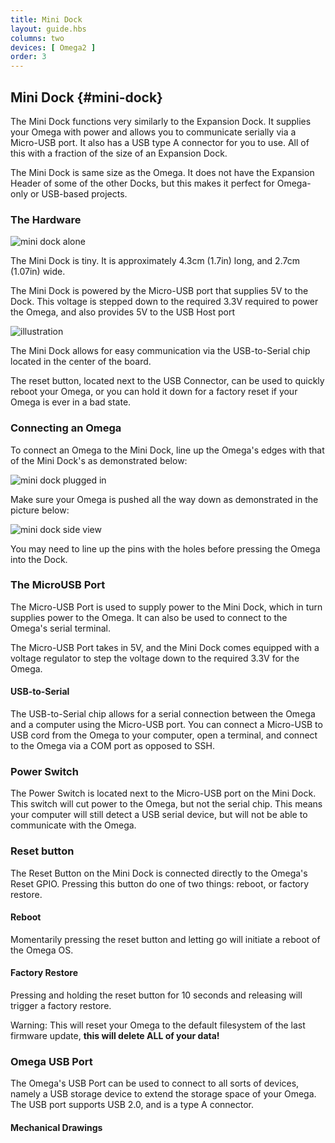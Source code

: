 ```yaml
---
title: Mini Dock
layout: guide.hbs
columns: two
devices: [ Omega2 ]
order: 3
---
```




## Mini Dock {#mini-dock}

<!-- [//]: # (Brief overview on the expansion dock and what it's used for (usb connection, power omega). Highlight it's size and how it's useful) -->
<!-- [//]: # (for Omega-only projects or USB-based projects.) -->

The Mini Dock functions very similarly to the Expansion Dock. It supplies your Omega with power and allows you to communicate serially via a Micro-USB port. It also has a USB type A connector for you to use. All of this with a fraction of the size of an Expansion Dock.

The Mini Dock is same size as the Omega. It does not have the Expansion Header of some of the other Docks, but this makes it perfect for Omega-only or USB-based projects.

### The Hardware

<!-- [//]: # (Picture of mini dock with important bits highlighted like usb port, how to plug in the Omega, power switch (which direction is ON?).) -->
<!-- [//]: # (Maybe in depth discussion of various pieces, like USB to serial chip. People like that.) -->
<!-- [//]: # (Refer to current Power Dock Expansion doc for more info) -->

![mini dock alone](https://raw.githubusercontent.com/OnionIoT/Onion-Docs/master/Omega2/Documentation/Hardware-Overview/img/mini-dock-alone.JPG)

<!-- //NOTE: CAN LARGELY COPY FROM THE EXPANSION DOCK ARTICLE! -->

The Mini Dock is tiny. It is approximately 4.3cm (1.7in) long, and 2.7cm (1.07in) wide.

The Mini Dock is powered by the Micro-USB port that supplies 5V to the Dock. This voltage is stepped down to the required 3.3V required to power the Omega, and also provides 5V to the USB Host port

![illustration](https://raw.githubusercontent.com/OnionIoT/Onion-Docs/master/Omega2/Documentation/Hardware-Overview/img/mini-dock-illustration.jpg)


The Mini Dock allows for easy communication via the USB-to-Serial chip located in the center of the board.

The reset button, located next to the USB Connector, can be used to quickly reboot your Omega, or you can hold it down for a factory reset if your Omega is ever in a bad state.

### Connecting an Omega

<!-- [//]: # (picture guide on how to properly plug in an Omega) -->

To connect an Omega to the Mini Dock, line up the Omega's edges with that of the Mini Dock's as demonstrated below:

![mini dock plugged in](https://raw.githubusercontent.com/OnionIoT/Onion-Docs/master/Omega2/Documentation/Hardware-Overview/img/mini-dock-top-plugged-in.JPG)

Make sure your Omega is pushed all the way down as demonstrated in the picture below:


![mini dock side view](https://raw.githubusercontent.com/OnionIoT/Onion-Docs/master/Omega2/Documentation/Hardware-Overview/img/mini-dock-side-view.JPG)

You may need to line up the pins with the holes before pressing the Omega into the Dock.


<!-- #### The Mini Dock at a Glance -->

<!-- [//]: # (illustration with all of the key parts labelled - see https://wiki.onion.io/Tutorials/Expansions/Using-the-Power-Dock#the-hardware_the-power-dock-at-a-glance for an example) -->


### The MicroUSB Port

<!-- [//]: # (explain that it provides power to the omega, mention that the Omega is powered by 3.3V and that the Dock has a regulator to take the 5V from the microUSB and step it down to 3.3V) -->

The Micro-USB Port is used to supply power to the Mini Dock, which in turn supplies power to the Omega. It can also be used to connect to the Omega's serial terminal.

The Micro-USB Port takes in 5V, and the Mini Dock comes equipped with a voltage regulator to step the voltage down to the required 3.3V for the Omega.


#### USB-to-Serial

<!-- [//]: # (explanation that there is a usb to serial chip on-board that allows for a serial connection between the Omega and a computer) -->
<!-- [//]: # (LATER: add link to the connecting to the omega with serial article) -->
The USB-to-Serial chip allows for a serial connection between the Omega and a computer using the Micro-USB port. You can connect a Micro-USB to USB cord from the Omega to your computer, open a terminal, and connect to the Omega via a COM port as opposed to SSH.


<!-- To learn more about the various ways you can connect to the Omega you can read our [guide to connecting to the Omega](#connecting-to-the-omega) -->


### Power Switch

<!-- [//]: # (inform them of what the power switch will do: cut power to the Omega but keep the USB to serial chip running) -->
<!-- [//]: # (have illustrations showing the ON and OFF positions) -->

The Power Switch is located next to the Micro-USB port on the Mini Dock. This switch will cut power to the Omega, but not the serial chip. This means your computer will still detect a USB serial device, but will not be able to communicate with the Omega.


### Reset button

<!-- [//]: # (reset button is connected directly to the Omega's reset GPIO, can be used to just trigger a reboot or even a full factory restore) -->
The Reset Button on the Mini Dock is connected directly to the Omega's Reset GPIO. Pressing this button do one of two things: reboot, or factory restore.

#### Reboot

Momentarily pressing the reset button and letting go will initiate a reboot of the Omega OS.

#### Factory Restore

Pressing and holding the reset button for 10 seconds and releasing will trigger a factory restore.

Warning: This will reset your Omega to the default filesystem of the last firmware update, **this will delete ALL of your data!**

### Omega USB Port

<!-- [//]: # (USB port connected to the Omega - interface USB devices with the Omega, mention that it's a type A connector) -->
The Omega's USB Port can be used to connect to all sorts of devices, namely a USB storage device to extend the storage space of your Omega. The USB port supports USB 2.0, and is a type A connector.

#### Mechanical Drawings

<!-- [//]: # (insert gabe's dope mechanical drawings) -->



<!-- [//]: # (LATER: Add using the dock:) -->
<!-- [//]: # ( - usb storage ) -->
<!-- [//]: # ( - controlling a usb serial device) -->
